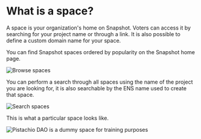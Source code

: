 # What is a space?

A space is your organization's home on Snapshot. Voters can access it by searching for your project name or through a link. It is also possible to define a custom domain name for your space.

You can find Snapshot spaces ordered by popularity on the Snapshot home page.

![Browse spaces](<../.gitbook/assets/Capture d’écran 2022-07-31 à 12.43.41.png>)

You can perform a search through all spaces using the name of the project you are looking for, it is also searchable by the ENS name used to create that space.

![Search spaces](<../.gitbook/assets/Capture d’écran 2022-07-31 à 12.54.47.png>)

This is what a particular space looks like.

![Pistachio DAO is a dummy space for training purposes](<../.gitbook/assets/Capture d’écran 2022-07-31 à 12.55.02.png>)
